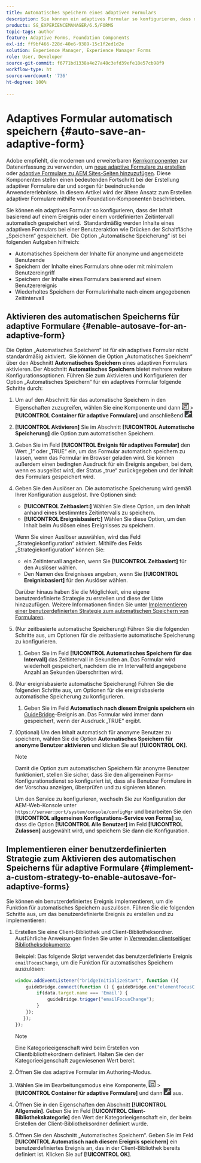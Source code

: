 ```yaml
---
title: Automatisches Speichern eines adaptiven Formulars
description: Sie können ein adaptives Formular so konfigurieren, dass der Inhalt basierend auf einem Ereignis oder einem vordefinierten Zeitintervall automatisch gespeichert wird.
products: SG_EXPERIENCEMANAGER/6.5/FORMS
topic-tags: author
feature: Adaptive Forms, Foundation Components
exl-id: ff9bf466-228d-40e6-9389-15c1f2ed1d2e
solution: Experience Manager, Experience Manager Forms
role: User, Developer
source-git-commit: f6771bd1338a4e27a48c3efd39efe18e57cb98f9
workflow-type: ht
source-wordcount: '736'
ht-degree: 100%

---
```


# Adaptives Formular automatisch speichern {#auto-save-an-adaptive-form}

<span class="preview"> Adobe empfiehlt, die modernen und erweiterbaren [Kernkomponenten](https://experienceleague.adobe.com/docs/experience-manager-core-components/using/adaptive-forms/introduction.html?lang=de) zur Datenerfassung zu verwenden, um [neue adaptive Formulare zu erstellen](/help/forms/using/create-an-adaptive-form-core-components.md) oder [adaptive Formulare zu AEM Sites-Seiten hinzuzufügen](/help/forms/using/create-or-add-an-adaptive-form-to-aem-sites-page.md). Diese Komponenten stellen einen bedeutenden Fortschritt bei der Erstellung adaptiver Formulare dar und sorgen für beeindruckende Anwendererlebnisse. In diesem Artikel wird der ältere Ansatz zum Erstellen adaptiver Formulare mithilfe von Foundation-Komponenten beschrieben. </span>

Sie können ein adaptives Formular so konfigurieren, dass der Inhalt basierend auf einem Ereignis oder einem vordefinierten Zeitintervall automatisch gespeichert wird.  Standardmäßig werden Inhalte eines adaptiven Formulars bei einer Benutzeraktion wie Drücken der Schaltfläche „Speichern“ gespeichert.  Die Option „Automatische Speicherung“ ist bei folgenden Aufgaben hilfreich:

* Automatisches Speichern der Inhalte für anonyme und angemeldete Benutzende
* Speichern der Inhalte eines Formulars ohne oder mit minimalem Benutzereingriff
* Speichern der Inhalte eines Formulars basierend auf einem Benutzerereignis
* Wiederholtes Speichern der Formularinhalte nach einem angegebenen Zeitintervall

## Aktivieren des automatischen Speicherns für adaptive Formulare {#enable-autosave-for-an-adaptive-form}

Die Option „Automatisches Speichern“ ist für ein adaptives Formular nicht standardmäßig aktiviert.  Sie können die Option „Automatisches Speichern“ über den Abschnitt **Automatisches Speichern** eines adaptiven Formulars aktivieren. Der Abschnitt **Automatisches Speichern** bietet mehrere weitere Konfigurationsoptionen. Führen Sie zum Aktivieren und Konfigurieren der Option „Automatisches Speichern“ für ein adaptives Formular folgende Schritte durch: 

1. Um auf den Abschnitt für das automatische Speichern in den Eigenschaften zuzugreifen, wählen Sie eine Komponente und dann ![field-level](assets/field-level.png) > **[!UICONTROL Container für adaptive Formulare]** und anschließend ![cmppr](assets/cmppr.png).
1. **[!UICONTROL Aktivieren]** Sie im Abschnitt **[!UICONTROL Automatische Speicherung]** die Option zum automatischen Speichern.
1. Geben Sie im Feld **[!UICONTROL Ereignis für adaptives Formular]** den Wert „1“ oder „TRUE“ ein, um das Formular automatisch speichern zu lassen, wenn das Formular im Browser geladen wird. Sie können außerdem einen bedingten Ausdruck für ein Ereignis angeben, bei dem, wenn es ausgelöst wird, der Status „true“ zurückgegeben und der Inhalt des Formulars gespeichert wird.
1. Geben Sie den Auslöser an. Die automatische Speicherung wird gemäß Ihrer Konfiguration ausgelöst. Ihre Optionen sind:

   * **[!UICONTROL Zeitbasiert:]** Wählen Sie diese Option, um den Inhalt anhand eines bestimmtes Zeitintervalls zu speichern.
   * **[!UICONTROL Ereignisbasiert:]** Wählen Sie diese Option, um den Inhalt beim Auslösen eines Ereignisses zu speichern.

   Wenn Sie einen Auslöser auswählen, wird das Feld „Strategiekonfiguration“ aktiviert. Mithilfe des Felds „Strategiekonfiguration“ können Sie:

   * ein Zeitintervall angeben, wenn Sie **[!UICONTROL Zeitbasiert]** für den Auslöser wählen.
   * Den Namen des Ereignisses angeben, wenn Sie **[!UICONTROL Ereignisbasiert]** für den Auslöser wählen.

   Darüber hinaus haben Sie die Möglichkeit, eine eigene benutzerdefinierte Strategie zu erstellen und diese der Liste hinzuzufügen. Weitere Informationen finden Sie unter [Implementieren einer benutzerdefinierten Strategie zum automatischen Speichern von Formularen](/help/forms/using/auto-save-an-adaptive-form.md#p-implement-a-custom-strategy-to-enable-autosave-for-adaptive-forms-p).

1. (Nur zeitbasierte automatische Speicherung) Führen Sie die folgenden Schritte aus, um Optionen für die zeitbasierte automatische Speicherung zu konfigurieren.

   1. Geben Sie im Feld **[!UICONTROL Automatisches Speichern für das Intervall]** das Zeitintervall in Sekunden an. Das Formular wird wiederholt gespeichert, nachdem die im Intervallfeld angegebene Anzahl an Sekunden überschritten wird.

1. (Nur ereignisbasierte automatische Speicherung) Führen Sie die folgenden Schritte aus, um Optionen für die ereignisbasierte automatische Speicherung zu konfigurieren.

   1. Geben Sie im Feld **Automatisch nach diesem Ereignis speichern** ein [GuideBridge](https://helpx.adobe.com/de/aem-forms/6/javascript-api/GuideBridge.html)-Ereignis an. Das Formular wird immer dann gespeichert, wenn der Ausdruck „TRUE“ ergibt.

1. (Optional) Um den Inhalt automatisch für anonyme Benutzer zu speichern, wählen Sie die Option **Automatisches Speichern für anonyme Benutzer aktivieren** und klicken Sie auf **[!UICONTROL OK]**.

   >[!NOTE]
   >
   >Damit die Option zum automatischen Speichern für anonyme Benutzer funktioniert, stellen Sie sicher, dass Sie den allgemeinen Forms-Konfigurationsdienst so konfiguriert ist, dass alle Benutzer Formulare in der Vorschau anzeigen, überprüfen und zu signieren können.
   >
   >Um den Service zu konfigurieren, wechseln Sie zur Konfiguration der AEM-Web-Konsole unter `https://server:port/system/console/configMgr` und bearbeiten Sie den **[!UICONTROL allgemeinen Konfigurations-Service von Forms]** so, dass die Option **[!UICONTROL Alle Benutzer]** im Feld **[!UICONTROL Zulassen]** ausgewählt wird, und speichern Sie dann die Konfiguration.

## Implementieren einer benutzerdefinierten Strategie zum Aktivieren des automatischen Speicherns für adaptive Formulare {#implement-a-custom-strategy-to-enable-autosave-for-adaptive-forms}

Sie können ein benutzerdefiniertes Ereignis implementieren, um die Funktion für automatisches Speichern auszulösen. Führen Sie die folgenden Schritte aus, um das benutzerdefinierte Ereignis zu erstellen und zu implementieren:

1. Erstellen Sie eine Client-Bibliothek und Client-Bibliotheksordner. Ausführliche Anweisungen finden Sie unter in [Verwenden clientseitiger Bibliotheksdokumente](/help/sites-developing/clientlibs.md). 

   Beispiel: Das folgende Skript verwendet das benutzerdefinierte Ereignis `emailFocusChange`, um die Funktion für automatisches Speichern auszulösen:

   ```javascript
   window.addEventListener("bridgeInitializeStart", function (){
       guideBridge.connect(function () { guideBridge.on("elementFocusChanged", function (event,data) {
           if(data.target.name === 'Email') {
               guideBridge.trigger("emailFocusChange");
           }
       });
      });
   });
   ```

   >[!NOTE]
   >
   >Eine Kategorieeigenschaft wird beim Erstellen von Clientbibliothekordnern definiert. Halten Sie den der Kategorieeigenschaft zugewiesenen Wert bereit.

1. Öffnen Sie das adaptive Formular im Authoring-Modus.

1. Wählen Sie im Bearbeitungsmodus eine Komponente, ![field-level](assets/field-level.png) > **[!UICONTROL Container für adaptive Formulare]** und dann ![cmppr](assets/cmppr.png) aus.
1. Öffnen Sie in den Eigenschaften den Abschnitt **[!UICONTROL Allgemein]**. Geben Sie im Feld **[!UICONTROL Client-Bibliothekskategorie]** den Wert der Kategorieeigenschaft ein, der beim Erstellen der Client-Bibliotheksordner definiert wurde.
1. Öffnen Sie den Abschnitt „Automatisches Speichern“. Geben Sie im Feld **[!UICONTROL Automatisch nach diesem Ereignis speichern]** ein benutzerdefiniertes Ereignis an, das in der Client-Bibliothek bereits definiert ist. Klicken Sie auf **[!UICONTROL OK]**.

